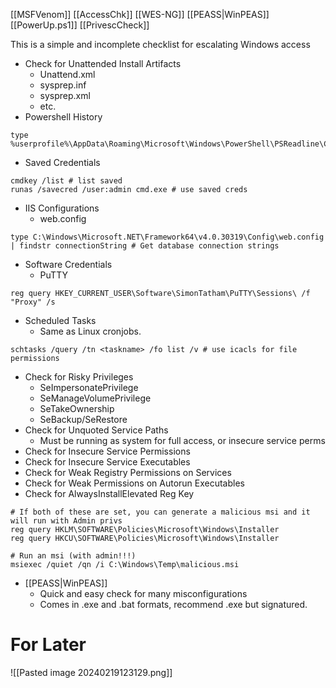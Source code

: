 [[MSFVenom]]
[[AccessChk]]
[[WES-NG]]
[[PEASS|WinPEAS]]
[[PowerUp.ps1]]
[[PrivescCheck]]

This is a simple and incomplete checklist for escalating Windows access
- Check for Unattended Install Artifacts
	- Unattend.xml
	- sysprep.inf
	- sysprep.xml
	- etc.
- Powershell History
```shell
type %userprofile%\AppData\Roaming\Microsoft\Windows\PowerShell\PSReadline\ConsoleHost_history.txt
```
- Saved Credentials
```shell
cmdkey /list # list saved
runas /savecred /user:admin cmd.exe # use saved creds
```
- IIS Configurations
	- web.config
```shell
type C:\Windows\Microsoft.NET\Framework64\v4.0.30319\Config\web.config | findstr connectionString # Get database connection strings
```
- Software Credentials
	- PuTTY
```shell
reg query HKEY_CURRENT_USER\Software\SimonTatham\PuTTY\Sessions\ /f "Proxy" /s
```
- Scheduled Tasks
	- Same as Linux cronjobs. 
```shell
schtasks /query /tn <taskname> /fo list /v # use icacls for file permissions
```
- Check for Risky Privileges
	- SeImpersonatePrivilege
	- SeManageVolumePrivilege
	- SeTakeOwnership
	- SeBackup/SeRestore
- Check for Unquoted Service Paths
	- Must be running as system for full access, or insecure service perms
- Check for Insecure Service Permissions
- Check for Insecure Service Executables
- Check for Weak Registry Permissions on Services
- Check for Weak Permissions on Autorun Executables
- Check for AlwaysInstallElevated Reg Key
```shell
# If both of these are set, you can generate a malicious msi and it will run with Admin privs
reg query HKLM\SOFTWARE\Policies\Microsoft\Windows\Installer
reg query HKCU\SOFTWARE\Policies\Microsoft\Windows\Installer

# Run an msi (with admin!!!)
msiexec /quiet /qn /i C:\Windows\Temp\malicious.msi
```
- [[PEASS|WinPEAS]]
	- Quick and easy check for many misconfigurations
	- Comes in .exe and .bat formats, recommend .exe but signatured. 

# For Later
![[Pasted image 20240219123129.png]]
